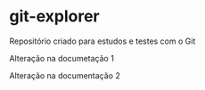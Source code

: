 # git-explorer
Repositório criado para estudos e testes com o Git

Alteração na documetação 1

Alteração na documentação 2
